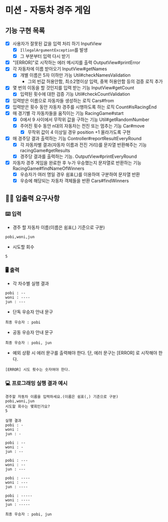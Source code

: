 # 미션 - 자동차 경주 게임

## 기능 구현 목록

- [x] 사용자가 잘못된 값을 입력 처리 하기 InputView
    - [x] `IllegalArgumentException`를 발생
    - [x] 그 부분부터 입력 다시 받기
- [x] "[ERROR]"로 시작하는 에러 메시지를 출력 OutputView#printError
- [x] 각 자동차에 이름 받아오기 InputView#getNames
    - [x] 개별 이름은 5자 이하만 가능 Util#checkNamesValidation
        - 그외 빈값 허용안함, 최소2명이상 입력, 중복 허용안함 등의 검증 로직 추가
- [x] 몇 번의 이동을 할 것인지를 입력 받는 기능 InputView#getCount
    - [x] 입력된 횟수에 대한 검증 기능 Util#checkCountValidation
- [x] 입력받은 이름으로 자동차들 생성하는 로직 Cars#from
- [x] 입력받은 횟수 동안 자동차 경주를 시행하도록 하는 로직 Count#isRacingEnd
- [x] 매 경기별 각 자동차들을 움직이는 기능 RacingGame#start
    - [x] 0에서 9 사이에서 무작위 값을 구하는 기능 Util#getRandomNumber
    - [x] 주어진 횟수 동안 n대의 자동차는 전진 또는 멈추는 기능 Car#move
        - [x] 무작위 값이 4 이상일 경우 position +1 올라가도록 구현
- [x] 매 경주당 결과 출력하는 기능 Controller#reportResultEveryRound
    - [x] 각 자동차별 결과(자동차 이름과 전진 거리)를 문자열 반환해주는 기능 racingGame#getResults
    - [X] 경주당 결과를 출력하는 기능. OutputView#printEveryRound
- [x] 자동차 경주 게임을 완료한 후 누가 우승했는지 문자열로 반환하는 기능 RacingGame#findNameOfWinners
    - [x] 우승자가 여러 명일 경우 쉼표(,)를 이용하여 구분하여 문자열 반환
    - [x] 우승에 해당되는 자동차 객체들을 반환 Cars#findWinners

## ✍🏻 입출력 요구사항

### ⌨️ 입력

- 경주 할 자동차 이름(이름은 쉼표(,) 기준으로 구분)

```
pobi,woni,jun
```

- 시도할 회수

```
5
```

### 🖥 출력

- 각 차수별 실행 결과

```
pobi : --
woni : ----
jun : ---
```

- 단독 우승자 안내 문구

```
최종 우승자 : pobi
```

- 공동 우승자 안내 문구

```
최종 우승자 : pobi, jun
```

- 예외 상황 시 에러 문구를 출력해야 한다. 단, 에러 문구는 [ERROR] 로 시작해야 한다.

```
[ERROR] 시도 횟수는 숫자여야 한다.
```

### 💻 프로그래밍 실행 결과 예시

```
경주할 자동차 이름을 입력하세요.(이름은 쉼표(,) 기준으로 구분)
pobi,woni,jun
시도할 회수는 몇회인가요?
5

실행 결과
pobi : -
woni : 
jun : -

pobi : --
woni : -
jun : --

pobi : ---
woni : --
jun : ---

pobi : ----
woni : ---
jun : ----

pobi : -----
woni : ----
jun : -----

최종 우승자 : pobi, jun
```
